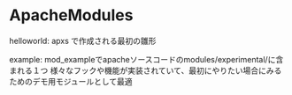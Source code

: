 # ApacheModules

helloworld:
	apxs で作成される最初の雛形

example:
	mod_exampleでapacheソースコードのmodules/experimental/に含まれる１つ
	様々なフックや機能が実装されていて、最初にやりたい場合にみるためのデモ用モジュールとして最適
